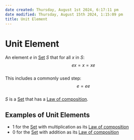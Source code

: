 ```yaml
---  
date created: Thursday, August 1st 2024, 6:17:11 pm  
date modified: Thursday, August 15th 2024, 1:15:09 pm  
title: Unit Element  
---  
```

# Unit Element  
An element $e$ in [Set](./Sets/Set.md) $S$ that for all $x$ in $S$:  
$$ex = x = xe$$  
This includes a commonly used step:  
$$e=ee$$  
$S$ is a [Set](./Sets/Set.md) that has a [Law of composition](./Law%2520of%2520composition.md).  
## Examples of Unit Elements  
- 1 for the [Set](./Sets/Set.md) with multiplication as its [Law of composition](./Law%2520of%2520composition.md)  
- 0 for the [Set](./Sets/Set.md) with addition as its [Law of composition](./Law%2520of%2520composition.md)